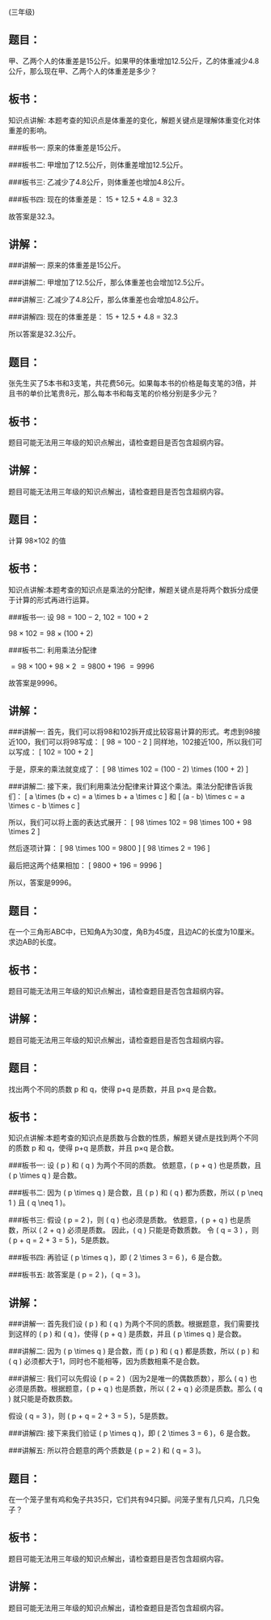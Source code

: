 (三年级)
## 题目：
甲、乙两个人的体重差是15公斤。如果甲的体重增加12.5公斤，乙的体重减少4.8公斤，那么现在甲、乙两个人的体重差是多少？

## 板书：
知识点讲解: 本题考查的知识点是体重差的变化，解题关键点是理解体重变化对体重差的影响。

###板书一:
原来的体重差是15公斤。

###板书二:
甲增加了12.5公斤，则体重差增加12.5公斤。

###板书三:
乙减少了4.8公斤，则体重差也增加4.8公斤。

###板书四:
现在的体重差是：
$15 + 12.5 + 4.8 = 32.3$

故答案是32.3。

## 讲解：
###讲解一:
原来的体重差是15公斤。

###讲解二:
甲增加了12.5公斤，那么体重差也会增加12.5公斤。

###讲解三:
乙减少了4.8公斤，那么体重差也会增加4.8公斤。

###讲解四:
现在的体重差是：
15 + 12.5 + 4.8 = 32.3

所以答案是32.3公斤。

## 题目：
张先生买了5本书和3支笔，共花费56元。如果每本书的价格是每支笔的3倍，并且书的单价比笔贵8元，那么每本书和每支笔的价格分别是多少元？

## 板书：
题目可能无法用三年级的知识点解出，请检查题目是否包含超纲内容。

## 讲解：
题目可能无法用三年级的知识点解出，请检查题目是否包含超纲内容。

## 题目：
计算 98×102 的值

## 板书：
知识点讲解:本题考查的知识点是乘法的分配律，解题关键点是将两个数拆分成便于计算的形式再进行运算。

###板书一:
设 $98 = 100 - 2$, $102 = 100 + 2$

$98 \times 102 = 98 \times (100 + 2)$

###板书二:
利用乘法分配律

$= 98 \times 100 + 98 \times 2$
$= 9800 + 196$
$= 9996$

故答案是9996。

## 讲解：
###讲解一:
首先，我们可以将98和102拆开成比较容易计算的形式。考虑到98接近100，我们可以将98写成：
\[ 98 = 100 - 2 \]
同样地，102接近100，所以我们可以写成：
\[ 102 = 100 + 2 \]

于是，原来的乘法就变成了：
\[ 98 \times 102 = (100 - 2) \times (100 + 2) \]

###讲解二:
接下来，我们利用乘法分配律来计算这个乘法。乘法分配律告诉我们：
\[ a \times (b + c) = a \times b + a \times c \]
和
\[ (a - b) \times c = a \times c - b \times c \]

所以，我们可以将上面的表达式展开：
\[ 98 \times 102 = 98 \times 100 + 98 \times 2 \]

然后逐项计算：
\[ 98 \times 100 = 9800 \]
\[ 98 \times 2 = 196 \]

最后把这两个结果相加：
\[ 9800 + 196 = 9996 \]

所以，答案是9996。

## 题目：
在一个三角形ABC中，已知角A为30度，角B为45度，且边AC的长度为10厘米。求边AB的长度。

## 板书：
题目可能无法用三年级的知识点解出，请检查题目是否包含超纲内容。

## 讲解：
题目可能无法用三年级的知识点解出，请检查题目是否包含超纲内容。

## 题目：
找出两个不同的质数 p 和 q，使得 p+q 是质数，并且 p×q 是合数。

## 板书：
知识点讲解:本题考查的知识点是质数与合数的性质，解题关键点是找到两个不同的质数 p 和 q，使得 p+q 是质数，并且 p×q 是合数。

###板书一:
设 \( p \) 和 \( q \) 为两个不同的质数。
依题意，\( p + q \) 也是质数，且 \( p \times q \) 是合数。

###板书二:
因为 \( p \times q \) 是合数，且 \( p \) 和 \( q \) 都为质数，所以 \( p \neq 1 \) 且 \( q \neq 1 \)。

###板书三:
假设 \( p = 2 \)，则 \( q \) 也必须是质数。
依题意，\( p + q \) 也是质数，所以 \( 2 + q \) 必须是质数。
因此，\( q \) 只能是奇数质数。
令 \( q = 3 \) ，则 \( p + q = 2 + 3 = 5 \)，5是质数。

###板书四:
再验证 \( p \times q \)，即 \( 2 \times 3 = 6 \)，6 是合数。

###板书五:
故答案是 \( p = 2 \)，\( q = 3 \)。

## 讲解：
###讲解一:
首先我们设 \( p \) 和 \( q \) 为两个不同的质数。根据题意，我们需要找到这样的 \( p \) 和 \( q \)，使得 \( p + q \) 是质数，并且 \( p \times q \) 是合数。

###讲解二:
因为 \( p \times q \) 是合数，而 \( p \) 和 \( q \) 都是质数，所以 \( p \) 和 \( q \) 必须都大于1，同时也不能相等，因为质数相乘不是合数。

###讲解三:
我们可以先假设 \( p = 2 \)（因为2是唯一的偶数质数），那么 \( q \) 也必须是质数。根据题意，\( p + q \) 也是质数，所以 \( 2 + q \) 必须是质数。那么 \( q \) 就只能是奇数质数。

假设 \( q = 3 \)，则 \( p + q = 2 + 3 = 5 \)，5是质数。

###讲解四:
接下来我们验证 \( p \times q \)，即 \( 2 \times 3 = 6 \)，6 是合数。

###讲解五:
所以符合题意的两个质数是 \( p = 2 \) 和 \( q = 3 \)。

## 题目：
在一个笼子里有鸡和兔子共35只，它们共有94只脚。问笼子里有几只鸡，几只兔子？

## 板书：
题目可能无法用三年级的知识点解出，请检查题目是否包含超纲内容。

## 讲解：
题目可能无法用三年级的知识点解出，请检查题目是否包含超纲内容。

